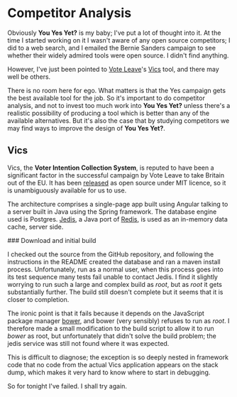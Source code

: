 # Competitor Analysis

Obviously **You Yes Yet?** is my baby; I've put a lot of thought into it. At the time I started working on it I wasn't aware of any open source competitors; I did to a web search, and I emailed the Bernie Sanders campaign to see whether their widely admired tools were open source. I didn't find anything.

However, I've just been pointed to [Vote Leave](http://www.voteleavetakecontrol.org/)'s [Vics](https://dominiccummings.wordpress.com/2016/10/29/on-the-referendum-20-the-campaign-physics-and-data-science-vote-leaves-voter-intention-collection-system-vics-now-available-for-all/) tool, and there may well be others.

There is no room here for ego. What matters is that the Yes campaign gets the best available tool for the job. So it's important to do competitor analysis, and not to invest too much work into **You Yes Yet?** unless there's a realistic possibility of producing a tool which is better than any of the available alternatives. But it's also the case that by studying competitors we may find ways to improve the design of **You Yes Yet?**.

## Vics

Vics, the **Voter Intention Collection System**, is reputed to have been a significant factor in the successful campaign by Vote Leave to take Britain out of the EU. It has been [released](https://github.com/celestial-winter/vics) as open source under MIT licence, so it is unambiguously available for us to use.

The architecture comprises a single-page app built using Angular talking to a server built in Java using the Spring framework. The database engine used is Postgres. [Jedis](https://github.com/xetorthio/jedis), a Java port of [Redis](https://redis.io/), is used as an in-memory data cache, server side.

### Download and initial build

I checked out the source from the GitHub repository, and following the instructions in the README created the database and ran a maven install process. Unfortunately, run as a normal user, when this process goes into its test sequence many tests fail unable to contact Jedis. I find it slightly worrying to run such a large and complex build as *root*, but as *root* it gets substantially further. The build still doesn't complete but it seems that it is closer to completion.

The ironic point is that it fails because it depends on the JavaScript package manager [bower](https://bower.io/), and bower (very sensibly) refuses to run as *root*. I therefore made a small modification to the build script to allow it to run *bower* as root, but unfortunately that didn't solve the build problem; the jedis service was still not found where it was expected.

This is difficult to diagnose; the exception is so deeply nested in framework code that no code from the actual Vics application appears on the stack dump, which makes it very hard to know where to start in debugging.

So for tonight I've failed. I shall try again.
